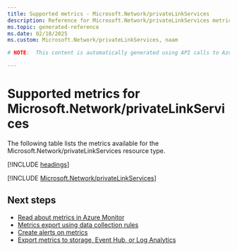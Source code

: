 ```yaml
---
title: Supported metrics - Microsoft.Network/privateLinkServices
description: Reference for Microsoft.Network/privateLinkServices metrics in Azure Monitor.
ms.topic: generated-reference
ms.date: 02/18/2025
ms.custom: Microsoft.Network/privateLinkServices, naam

# NOTE:  This content is automatically generated using API calls to Azure. Any edits made on these files will be overwritten in the next run of the script. 

---
```


  
# Supported metrics for Microsoft.Network/privateLinkServices
  
The following table lists the metrics available for the Microsoft.Network/privateLinkServices resource type.  
  
  
[!INCLUDE [headings](~/reusable-content/ce-skilling/azure/includes/azure-monitor/reference/metrics/metrics-headings.md)]  
  
 

[!INCLUDE [Microsoft.Network/privateLinkServices](~/reusable-content/ce-skilling/azure/includes/azure-monitor/reference/metrics/microsoft-network-privatelinkservices-metrics-include.md)]  



## Next steps

- [Read about metrics in Azure Monitor](/azure/azure-monitor/data-platform)
- [Metrics export using data collection rules](/azure/azure-monitor/essentials/data-collection-metrics)
- [Create alerts on metrics](/azure/azure-monitor/alerts/alerts-overview)
- [Export metrics to storage, Event Hub, or Log Analytics](/azure/azure-monitor/essentials/platform-logs-overview)
